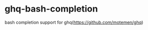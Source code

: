 ghq-bash-completion
===================

bash completion support for ghq(https://github.com/motemen/ghq)
